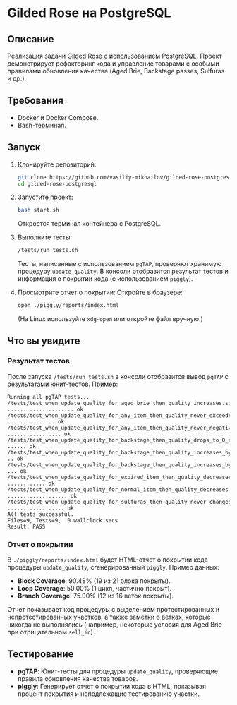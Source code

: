 # Gilded Rose на PostgreSQL

## Описание

Реализация задачи [Gilded Rose](https://github.com/emilybache/GildedRose-Refactoring-Kata) с использованием PostgreSQL. Проект демонстрирует рефакторинг кода и управление товарами с особыми правилами обновления качества (Aged Brie, Backstage passes, Sulfuras и др.).

## Требования

- Docker и Docker Compose.
- Bash-терминал.

## Запуск

1. Клонируйте репозиторий:
   ```bash
   git clone https://github.com/vasiliy-mikhailov/gilded-rose-postgresql
   cd gilded-rose-postgresql
   ```

2. Запустите проект:
   ```bash
   bash start.sh
   ```
   Откроется терминал контейнера с PostgreSQL.

3. Выполните тесты:
   ```bash
   /tests/run_tests.sh
   ```
   Тесты, написанные с использованием `pgTAP`, проверяют хранимую процедуру `update_quality`. В консоли отобразится результат тестов и информация о покрытии кода (с использованием `piggly`).

4. Просмотрите отчет о покрытии:
   Откройте в браузере:
   ```bash
   open ./piggly/reports/index.html
   ```
   (На Linux используйте `xdg-open` или откройте файл вручную.)

## Что вы увидите

### Результат тестов
После запуска `/tests/run_tests.sh` в консоли отобразится вывод `pgTAP` с результатами юнит-тестов. Пример:

```
Running all pgTAP tests...
/tests/test_when_update_quality_for_aged_brie_then_quality_increases.sql ..................... ok
/tests/test_when_update_quality_for_any_item_then_quality_never_exceeds_50.sql ............... ok
/tests/test_when_update_quality_for_any_item_then_quality_never_negative.sql ................. ok
/tests/test_when_update_quality_for_backstage_then_quality_drops_to_0_after_concert.sql ...... ok
/tests/test_when_update_quality_for_backstage_then_quality_increases_by_2_if_10_or_less.sql .. ok
/tests/test_when_update_quality_for_backstage_then_quality_increases_by_3_if_5_or_less.sql ... ok
/tests/test_when_update_quality_for_expired_item_then_quality_decreases_twice.sql ............ ok
/tests/test_when_update_quality_for_normal_item_then_quality_decreases.sql ................... ok
/tests/test_when_update_quality_for_sulfuras_then_quality_never_changes.sql .................. ok
All tests successful.
Files=9, Tests=9,  0 wallclock secs
Result: PASS
```

### Отчет о покрытии
В `./piggly/reports/index.html` будет HTML-отчет о покрытии кода процедуры `update_quality`, сгенерированный `piggly`. Пример данных:
- **Block Coverage**: 90.48% (19 из 21 блока покрыты).
- **Loop Coverage**: 50.00% (1 цикл, частично покрыт).
- **Branch Coverage**: 75.00% (12 из 16 веток покрыты).

Отчет показывает код процедуры с выделением протестированных и непротестированных участков, а также заметки о ветках, которые никогда не выполнялись (например, некоторые условия для Aged Brie при отрицательном `sell_in`).

## Тестирование

- **pgTAP**: Юнит-тесты для процедуры `update_quality`, проверяющие правила обновления качества товаров.
- **piggly**: Генерирует отчет о покрытии кода в HTML, показывая процент покрытия и неподлежащие тестированию участки.
